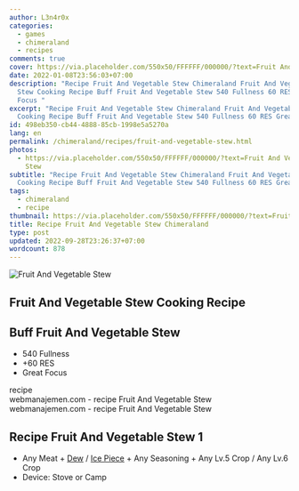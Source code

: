 ```yaml
---
author: L3n4r0x
categories:
  - games
  - chimeraland
  - recipes
comments: true
cover: https://via.placeholder.com/550x50/FFFFFF/000000/?text=Fruit And Vegetable Stew
date: 2022-01-08T23:56:03+07:00
description: "Recipe Fruit And Vegetable Stew Chimeraland Fruit And Vegetable
  Stew Cooking Recipe Buff Fruit And Vegetable Stew 540 Fullness 60 RES Great
  Focus "
excerpt: "Recipe Fruit And Vegetable Stew Chimeraland Fruit And Vegetable Stew
  Cooking Recipe Buff Fruit And Vegetable Stew 540 Fullness 60 RES Great Focus "
id: 498eb350-cb44-4888-85cb-1998e5a5270a
lang: en
permalink: /chimeraland/recipes/fruit-and-vegetable-stew.html
photos:
  - https://via.placeholder.com/550x50/FFFFFF/000000/?text=Fruit And Vegetable
    Stew
subtitle: "Recipe Fruit And Vegetable Stew Chimeraland Fruit And Vegetable Stew
  Cooking Recipe Buff Fruit And Vegetable Stew 540 Fullness 60 RES Great Focus "
tags:
  - chimeraland
  - recipe
thumbnail: https://via.placeholder.com/550x50/FFFFFF/000000/?text=Fruit And Vegetable Stew
title: Recipe Fruit And Vegetable Stew Chimeraland
type: post
updated: 2022-09-28T23:26:37+07:00
wordcount: 878
---
```


<link
  rel="stylesheet"
  href="https://rawcdn.githack.com/dimaslanjaka/Web-Manajemen/870a349/css/bootstrap-5-3-0-alpha3-wrapper.css"
/>
<section id="bootstrap-wrapper">
  <div data-bs-theme="dark">
    <div class="card mb-2">
      <div class="card-body">
        <div class="row g-0">
          <div class="col-sm-4 position-relative mb-2">
            <img
              src="https://via.placeholder.com/600"
              class="card-img fit-cover w-100 h-100"
              alt="Fruit And Vegetable Stew"
              data-fancybox="true"
            />
          </div>
          <div class="col-sm-8 mb-2">
            <div class="card-body">
              <div class="d-flex flex-row align-items-center mb-3">
                <h2 class="fs-5">Fruit And Vegetable Stew Cooking Recipe</h2>
              </div>
              <h2 class="card-title fs-5">Buff Fruit And Vegetable Stew</h2>
              <div class="card-text">
                <ul>
                  <li>540 Fullness</li>
                  <li>+60 RES</li>
                  <li>Great Focus</li>
                </ul>
              </div>
              <span class="badge rounded-pill">recipe</span>
            </div>
            <div class="card-footer text-end text-muted mt-auto">
              webmanajemen.com - recipe Fruit And Vegetable Stew
            </div>
          </div>
        </div>
      </div>
      <div class="card-footer text-end text-muted">
        webmanajemen.com - recipe Fruit And Vegetable Stew
      </div>
    </div>
    <div class="row mb-2">
      <div class="col-12 col-lg-6 recipe-item mb-2">
        <div class="card">
          <div class="card-body">
            <h2 class="card-title fs-5">Recipe Fruit And Vegetable Stew 1</h2>
            <div class="card-text">
              <ul>
                <li>
                  Any Meat<span> + </span
                  ><a
                    class="text-decoration-none text-primary"
                    href="/chimeraland/materials/dew.html"
                    >Dew</a
                  ><span> / </span
                  ><a
                    class="text-decoration-none text-primary"
                    href="/chimeraland/materials/ice-piece.html"
                    >Ice Piece</a
                  ><span> + </span>Any Seasoning<span> + </span>Any Lv.5
                  Crop<span> / </span>Any Lv.6 Crop
                </li>
                <li>Device: Stove or Camp</li>
              </ul>
            </div>
          </div>
        </div>
      </div>
    </div>
  </div>
</section>